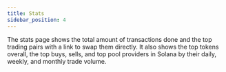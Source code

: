 ```yaml
---
title: Stats
sidebar_position: 4
---
```


The stats page shows the total amount of transactions done and the top trading pairs with a link to swap them directly. It also shows the top tokens overall, the top buys, sells, and top pool providers in Solana by their daily, weekly, and monthly trade volume.